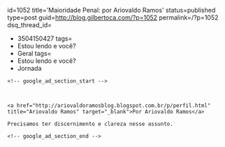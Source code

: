 id=1052
title='Maioridade Penal: por Ariovaldo Ramos'
status=published
type=post
guid=http://blog.gilbertoca.com/?p=1052
permalink=/?p=1052
dsq_thread_id=
  - 3504150427
tags=
  - Estou lendo e você?
  - Geral
tags=
  - Estou lendo e você?
  - Jornada
~~~~~~
<!-- google_ad_section_start -->



<a href="http://ariovaldoramosblog.blogspot.com.br/p/perfil.html" title="Ariovaldo Ramos" target="_blank">Por Ariovaldo Ramos</a>

Precisamos ter discernimento e clareza nesse assunto.

<!-- google_ad_section_end -->